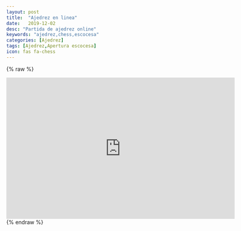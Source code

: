 ```yaml
---
layout: post
title:  "Ajedrez en linea"
date:   2019-12-02
desc: "Partida de ajedrez online"
keywords: "ajedrez,chess,escocesa"
categories: [Ajedrez]
tags: [Ajedrez,Apertura escocesa]
icon: fas fa-chess
---
```

{% raw %}
<iframe width="600" height="371" src="https://lichess.org/study/embed/9Uq9POfr/nOrS8Oam#0" frameborder=0></iframe>
{% endraw %}